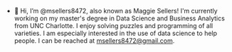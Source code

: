 - 👋 Hi, I’m @msellers8472, also known as Maggie Sellers! I'm currently working on my master's degree
in Data Science and Business Analytics from UNC Charlotte. I enjoy solving puzzles and programming
of all varieties. I am especially interested in the use of data science to help people. I can be 
reached at msellers8472@gmail.com.

<!---
msellers8472/msellers8472 is a ✨ special ✨ repository because its `README.md` (this file) appears on your GitHub profile.
You can click the Preview link to take a look at your changes.
--->
